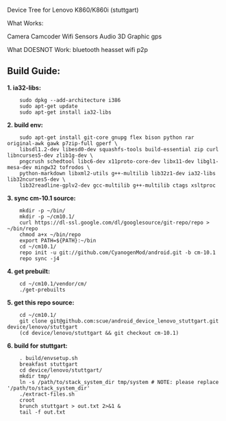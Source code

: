 Device Tree for Lenovo K860/K860i (stuttgart)

What Works:

Camera
Camcoder
Wifi
Sensors
Audio
3D
Graphic
gps

What DOESNOT Work:
bluetooth heasset
wifi p2p

Build Guide:
-----------------------
**1. ia32-libs:**

        sudo dpkg --add-architecture i386
        sudo apt-get update
        sudo apt-get install ia32-libs

**2. build env:** 

        sudo apt-get install git-core gnupg flex bison python rar original-awk gawk p7zip-full gperf \
        libsdl1.2-dev libesd0-dev squashfs-tools build-essential zip curl libncurses5-dev zlib1g-dev \
        pngcrush schedtool libc6-dev x11proto-core-dev libx11-dev libgl1-mesa-dev mingw32 tofrodos \
        python-markdown libxml2-utils g++-multilib lib32z1-dev ia32-libs lib32ncurses5-dev \
        lib32readline-gplv2-dev gcc-multilib g++-multilib ctags xsltproc

**3. sync cm-10.1 source:**

        mkdir -p ~/bin/
        mkdir -p ~/cm10.1/
        curl https://dl-ssl.google.com/dl/googlesource/git-repo/repo > ~/bin/repo
        chmod a+x ~/bin/repo
        export PATH=${PATH}:~/bin
        cd ~/cm10.1/
        repo init -u git://github.com/CyanogenMod/android.git -b cm-10.1
        repo sync -j4

**4. get prebuilt:**

        cd ~/cm10.1/vendor/cm/
        ./get-prebuilts

**5. get this repo source:**
    
        cd ~/cm10.1/
        git clone git@github.com:scue/android_device_lenovo_stuttgart.git device/lenovo/stuttgart
        (cd device/lenovo/stuttgart && git checkout cm-10.1)

**6. build for stuttgart:**

        . build/envsetup.sh
        breakfast stuttgart
        cd device/lenovo/stuttgart/
        mkdir tmp/
        ln -s /path/to/stack_system_dir tmp/system # NOTE: please replace '/path/to/stack_system_dir'
        ./extract-files.sh
        croot
        brunch stuttgart > out.txt 2>&1 &
        tail -f out.txt

